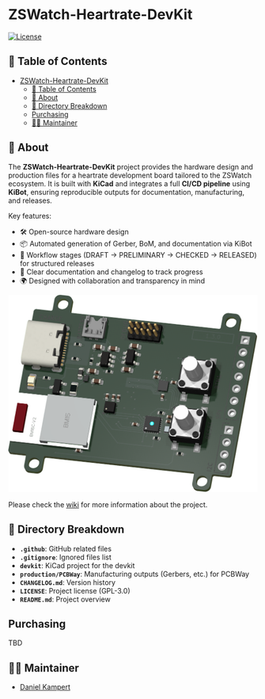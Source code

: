 # ZSWatch-Heartrate-DevKit

[![License](https://img.shields.io/badge/License-GPL%203.0-blue.svg)](https://opensource.org/license/gpl-3-0/)

## 📑 Table of Contents

- [ZSWatch-Heartrate-DevKit](#zswatch-heartrate-devkit)
  - [📑 Table of Contents](#-table-of-contents)
  - [📖 About](#-about)
  - [📂 Directory Breakdown](#-directory-breakdown)
  - [Purchasing](#purchasing)
  - [👨‍💻 Maintainer](#-maintainer)

## 📖 About

The **ZSWatch-Heartrate-DevKit** project provides the hardware design and production files for a heartrate development board tailored to the ZSWatch ecosystem.
It is built with **KiCad** and integrates a full **CI/CD pipeline** using **KiBot**, ensuring reproducible outputs for documentation, manufacturing, and releases.

Key features:

- 🛠️ Open-source hardware design
- 📦 Automated generation of Gerber, BoM, and documentation via KiBot
- 🔄 Workflow stages (DRAFT → PRELIMINARY → CHECKED → RELEASED) for structured releases
- 📝 Clear documentation and changelog to track progress
- 🌍 Designed with collaboration and transparency in mind

![Complete](/production/heartrate-dk/Images/ZSWatch-Heartrate-DevKit-angled_top.png)

Please check the [wiki](https://github.com/ZSWatch/ZSWatch/wiki) for more information about the project.

## 📂 Directory Breakdown

- **`.github`**: GitHub related files
- **`.gitignore`**: Ignored files list
- **`devkit`**: KiCad project for the devkit
- **`production/PCBWay`**: Manufacturing outputs (Gerbers, etc.) for PCBWay
- **`CHANGELOG.md`**: Version history
- **`LICENSE`**: Project license (GPL-3.0)
- **`README.md`**: Project overview

## Purchasing

TBD

## 👨‍💻 Maintainer

- [Daniel Kampert](mailto:danielkameprt@kampis-elektroecke.de)
